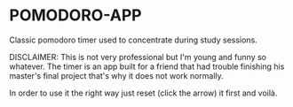 # POMODORO-APP
Classic pomodoro timer used to concentrate during study sessions.

DISCLAIMER: This is not very professional but I'm young and funny so whatever. The timer is an app built for a friend that had trouble finishing his master's final project that's why it does not work normally. 

In order to use it the right way just reset (click the arrow) it first and voilà.
